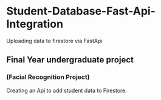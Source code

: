 # Student-Database-Fast-Api-Integration
Uploading data to firestore via FastApi

## Final Year undergraduate project
### (Facial Recognition Project)
Creating an Api to add student data to Firestore. 
